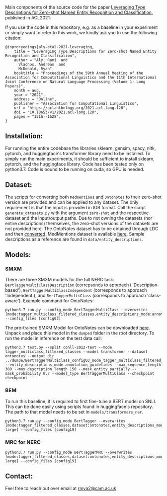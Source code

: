 Main components of the source code for the paper [Leveraging Type Descriptions for Zero-shot Named Entity Recognition and Classification](https://aclanthology.org/2021.acl-long.120/), published in ACL2021.

If you use the code in this repository, e.g. as a baseline in your experiment or simply want to refer to this work, we kindly ask you to use the following citation:

```
@inproceedings{aly-etal-2021-leveraging,
    title = "Leveraging Type Descriptions for Zero-shot Named Entity Recognition and Classification",
    author = "Aly, Rami  and
      Vlachos, Andreas  and
      McDonald, Ryan",
    booktitle = "Proceedings of the 59th Annual Meeting of the Association for Computational Linguistics and the 11th International Joint Conference on Natural Language Processing (Volume 1: Long Papers)",
    month = aug,
    year = "2021",
    address = "Online",
    publisher = "Association for Computational Linguistics",
    url = "https://aclanthology.org/2021.acl-long.120",
    doi = "10.18653/v1/2021.acl-long.120",
    pages = "1516--1528",
}
```

## Installation:

For running the entire codebase the libraries sklearn, gensim, spacy, nltk, pytorch, and huggingface's transformer library need to be installed. To simply run the main experiments, it should be sufficient to install sklearn, pytorch, and the huggingface library. Code has been tested only on python3.7. Code is bound to be running on cuda, so GPU is needed.

## Dataset:
The scripts for converting both `Medmentions` and `Ontonotes` to their zero-shot version are provided and can be applied to any dataset. The only requirement is that the input is provided in IOB format.  Call the script `generate_datasets.py` with the argument `zero-shot` and the respective dataset and the input/output paths. Due to not owning the datasets (nor entire descriptions) themselves, the zero-shot versions of the datasets are not provided here. The OntoNotes dataset has to be obtained through LDC and then [converted](https://cemantix.org/data/ontonotes.html). MedMentions dataset is available [here](https://github.com/chanzuckerberg/MedMentions). Sample descriptions as a reference are found in `data/entity_descriptions`.

## Models:

### SMXM

There are three SMXM models for the full NERC task: `BertTaggerMultiClassDescription` (correpsonds to approach i 'Description-based'), `BertTaggerMultiClassIndependent` (corresponds to approach 'Independent'), and `BertTaggerMultiClass` (corresponds to approach 'class-aware').
Example command for OntoNotes:

```
python3.7 run.py --config_mode BertTaggerMultiClass --overwrites [mode:tagger_multiclass_filtered_classes,entity_descriptions_mode:annotation_guidelines,per_gpu_train_batch_size:7] --config_files [config03]
```

The pre-trained SMXM Model for OntoNotes can be downloaded [here]( https://drive.google.com/file/d/1PGEyBsuc6n085j9kZ5TtkAV7hC5mggdd/view?usp=sharing). Unpack and place this model in the `dumped` folder in the root directory. To run the model in inference on the test data call:

```
python3.7 test.py --split conll-2012-test --mode tagger_multiclass_filtered_classes --model transformer --dataset ontonotes --output_dir ../dumpe/BertTaggerMultiClass_config03_mode_tagger_multiclass_filtered_classes__entity_descriptions_mode_annotation_guidelines__per_gpu_train_batch_size_7/ --entity_descriptions_mode annotation_guidelines --max_sequence_length 300 --max_description_length 150 --mask_entity_partially --mask_probability 0.7 --model_type BertTaggerMultiClass --checkpoint checkpoint
```

### BEM

To run this baseline, it is required to first fine-tune a BERT model on SNLI. This can be done easily using scripts found in huggingface's repository. The path to that model needs to be set in `models/transformers_ner`.
```
python3.7 run.py --config_mode BertTagger --overwrites [mode:tagger_filtered_classes,dataset:ontonotes,entity_descriptions_mode:entailment,per_gpu_train_batch_size:20,description:bert-large] --config_files [config19]
```

### MRC for NERC

```
python3.7 run.py --config_mode BertTaggerMRC --overwrites [mode:tagger_filtered_classes,dataset:ontonotes,entity_descriptions_mode:annotation_guidelines,per_gpu_train_batch_size:20,description:bert-large] --config_files [config19]
```

## Contact:

Feel free to reach out over email at rmya2@cam.ac.uk
